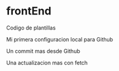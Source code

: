 # frontEnd
Codigo de plantillas

Mi primera configuracion local para Github

Un commit mas desde Github

Una actualizacion mas con fetch
